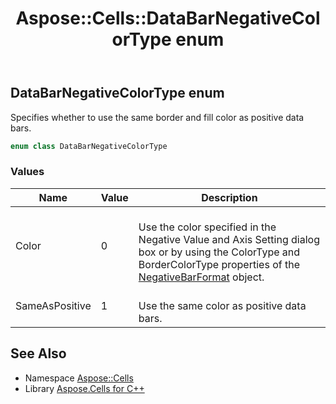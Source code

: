 ﻿---
title: Aspose::Cells::DataBarNegativeColorType enum
linktitle: DataBarNegativeColorType
second_title: Aspose.Cells for C++ API Reference
description: 'Aspose::Cells::DataBarNegativeColorType enum. Specifies whether to use the same border and fill color as positive data bars in C++.'
type: docs
weight: 19400
url: /cpp/aspose.cells/databarnegativecolortype/
---
## DataBarNegativeColorType enum


Specifies whether to use the same border and fill color as positive data bars.

```cpp
enum class DataBarNegativeColorType
```

### Values

| Name | Value | Description |
| --- | --- | --- |
| Color | 0 | <br>Use the color specified in the Negative Value and Axis Setting dialog box or by using the ColorType and BorderColorType properties of the [NegativeBarFormat](../negativebarformat/) object. |
| SameAsPositive | 1 | <br>Use the same color as positive data bars. |

## See Also

* Namespace [Aspose::Cells](../)
* Library [Aspose.Cells for C++](../../)
